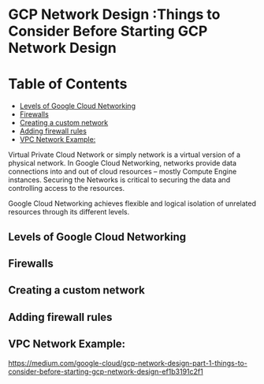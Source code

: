 # GCP Network Design :Things to Consider Before Starting GCP Network Design

# Table of Contents
- [Levels of Google Cloud Networking](#)
- [Firewalls](#)
- [Creating a custom network](#)
- [Adding firewall rules](#)
- [VPC Network Example:](#)

Virtual Private Cloud Network or simply network is a virtual version of a physical network. In Google Cloud Networking, networks provide data connections into and out of cloud resources – mostly Compute Engine instances. Securing the Networks is critical to securing the data and controlling access to the resources.

Google Cloud Networking achieves flexible and logical isolation of unrelated resources through its different levels.

## Levels of Google Cloud Networking

## Firewalls


## Creating a custom network


## Adding firewall rules


## VPC Network Example:
















https://medium.com/google-cloud/gcp-network-design-part-1-things-to-consider-before-starting-gcp-network-design-ef1b3191c2f1
